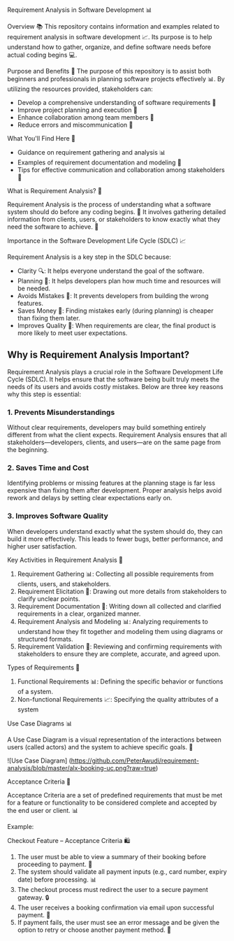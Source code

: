 Requirement Analysis in Software Development 📊


Overview 📚
This repository contains information and examples related to requirement analysis in software development 📈. Its purpose is to help understand how to gather, organize, and define software needs before actual coding begins 💻.

Purpose and Benefits 🎯
The purpose of this repository is to assist both beginners and professionals in planning software projects effectively 📊. By utilizing the resources provided, stakeholders can:

- Develop a comprehensive understanding of software requirements 📝
- Improve project planning and execution 📅
- Enhance collaboration among team members 👥
- Reduce errors and miscommunication 🚫

What You'll Find Here 📁
- Guidance on requirement gathering and analysis 📊
- Examples of requirement documentation and modeling 📝
- Tips for effective communication and collaboration among stakeholders 👥

 
 
What is Requirement Analysis? 🤔


Requirement Analysis is the process of understanding what a software system should do before any coding begins. 📝 It involves gathering detailed information from clients, users, or stakeholders to know exactly what they need the software to achieve. 🎯


Importance in the Software Development Life Cycle (SDLC) 📈


Requirement Analysis is a key step in the SDLC because:

- Clarity 🔍: It helps everyone understand the goal of the software.
- Planning 📅: It helps developers plan how much time and resources will be needed.
- Avoids Mistakes 🚫: It prevents developers from building the wrong features.
- Saves Money 💸: Finding mistakes early (during planning) is cheaper than fixing them later.
- Improves Quality 💯: When requirements are clear, the final product is more likely to meet user expectations.
  

## Why is Requirement Analysis Important?

Requirement Analysis plays a crucial role in the Software Development Life Cycle (SDLC). It helps ensure that the software being built truly meets the needs of its users and avoids costly mistakes. Below are three key reasons why this step is essential:

### 1. Prevents Misunderstandings

Without clear requirements, developers may build something entirely different from what the client expects. Requirement Analysis ensures that all stakeholders—developers, clients, and users—are on the same page from the beginning.

### 2. Saves Time and Cost

Identifying problems or missing features at the planning stage is far less expensive than fixing them after development. Proper analysis helps avoid rework and delays by setting clear expectations early on.

### 3. Improves Software Quality

When developers understand exactly what the system should do, they can build it more effectively. This leads to fewer bugs, better performance, and higher user satisfaction.

Key Activities in Requirement Analysis 📝


1. Requirement Gathering 📊: Collecting all possible requirements from clients, users, and stakeholders.
2. Requirement Elicitation 💬: Drawing out more details from stakeholders to clarify unclear points.
3. Requirement Documentation 📝: Writing down all collected and clarified requirements in a clear, organized manner.
4. Requirement Analysis and Modeling 📊: Analyzing requirements to understand how they fit together and modeling them using diagrams or structured formats.
5. Requirement Validation 📝: Reviewing and confirming requirements with stakeholders to ensure they are complete, accurate, and agreed upon.


 Types of Requirements 📝


1. Functional Requirements 📊: Defining the specific behavior or functions of a system.
2. Non-functional Requirements 📈: Specifying the quality attributes of a system
   
Use Case Diagrams 📊


A Use Case Diagram is a visual representation of the interactions between users (called actors) and the system to achieve specific goals. 🎯

![Use Case Diagram]
(https://github.com/PeterAwudi/requirement-analysis/blob/master/alx-booking-uc.png?raw=true)


Acceptance Criteria 📝


Acceptance Criteria are a set of predefined requirements that must be met for a feature or functionality to be considered complete and accepted by the end user or client. 📊

Example:

Checkout Feature – Acceptance Criteria 🛍
1. The user must be able to view a summary of their booking before proceeding to payment. 📝
2. The system should validate all payment inputs (e.g., card number, expiry date) before processing. 📊
3. The checkout process must redirect the user to a secure payment gateway. 🔒
4. The user receives a booking confirmation via email upon successful payment. 📧
5. If payment fails, the user must see an error message and be given the option to retry or choose another payment method. 🚫
